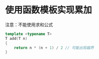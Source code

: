 # 使用函数模板实现累加

注意：不能使用求和公式

```cpp
template <typename T>
T add(T n)
{
    return n * (n + 1) / 2 // 可能出现越界
}
```
